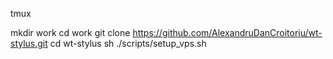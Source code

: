 tmux

mkdir work
cd work
git clone https://github.com/AlexandruDanCroitoriu/wt-stylus.git
cd wt-stylus
sh ./scripts/setup_vps.sh
